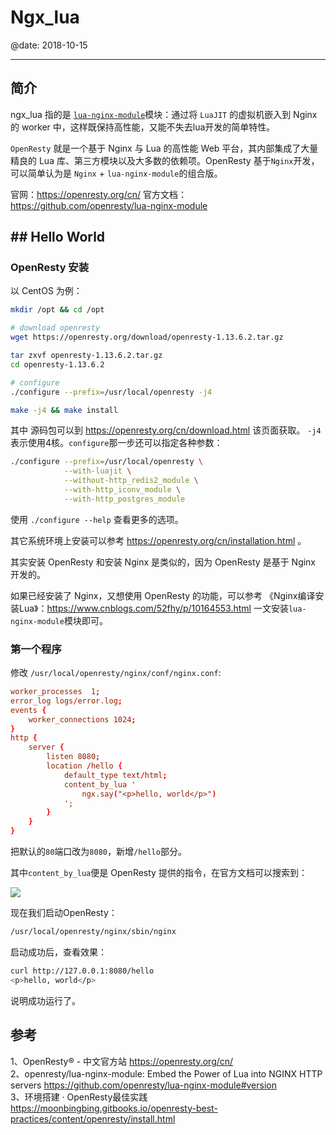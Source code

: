 # Ngx_lua

@date: 2018-10-15

---

## 简介

ngx_lua 指的是 [`lua-nginx-module`](https://github.com/openresty/lua-nginx-module)模块：通过将 `LuaJIT` 的虚拟机嵌入到 Nginx 的 worker 中，这样既保持高性能，又能不失去lua开发的简单特性。  

`OpenResty` 就是一个基于 Nginx 与 Lua 的高性能 Web 平台，其内部集成了大量精良的 Lua 库、第三方模块以及大多数的依赖项。OpenResty 基于`Nginx`开发，可以简单认为是 `Nginx` + `lua-nginx-module`的组合版。

官网：https://openresty.org/cn/
官方文档：https://github.com/openresty/lua-nginx-module

## ## Hello World 

### OpenResty 安装

以 CentOS 为例：
``` bash
mkdir /opt && cd /opt

# download openresty
wget https://openresty.org/download/openresty-1.13.6.2.tar.gz

tar zxvf openresty-1.13.6.2.tar.gz
cd openresty-1.13.6.2

# configure
./configure --prefix=/usr/local/openresty -j4

make -j4 && make install
```
其中 源码包可以到 https://openresty.org/cn/download.html 该页面获取。
`-j4`表示使用4核。`configure`那一步还可以指定各种参数：
``` bash
./configure --prefix=/usr/local/openresty \
            --with-luajit \
            --without-http_redis2_module \
            --with-http_iconv_module \
            --with-http_postgres_module
```
使用 `./configure --help` 查看更多的选项。

其它系统环境上安装可以参考 https://openresty.org/cn/installation.html 。

其实安装 OpenResty 和安装 Nginx 是类似的，因为 OpenResty 是基于 Nginx 开发的。

如果已经安装了 Nginx，又想使用 OpenResty 的功能，可以参考  《Nginx编译安装Lua》：https://www.cnblogs.com/52fhy/p/10164553.html 一文安装`lua-nginx-module`模块即可。

### 第一个程序

修改 `/usr/local/openresty/nginx/conf/nginx.conf`:
``` conf
worker_processes  1;
error_log logs/error.log;
events {
    worker_connections 1024;
}
http {
    server {
        listen 8080;
        location /hello {
            default_type text/html;
            content_by_lua '
                ngx.say("<p>hello, world</p>")
            ';
        }
    }
}
```
把默认的`80`端口改为`8080`，新增`/hello`部分。

其中`content_by_lua`便是 OpenResty 提供的指令，在官方文档可以搜索到：

![](http://img2018.cnblogs.com/blog/663847/201903/663847-20190324174956312-276962073.png)


现在我们启动OpenResty：
``` bash
/usr/local/openresty/nginx/sbin/nginx
```
启动成功后，查看效果：
``` bash
curl http://127.0.0.1:8080/hello
<p>hello, world</p>
```
说明成功运行了。

## 参考
1、OpenResty® - 中文官方站
https://openresty.org/cn/  
2、openresty/lua-nginx-module: Embed the Power of Lua into NGINX HTTP servers
https://github.com/openresty/lua-nginx-module#version  
3、环境搭建 · OpenResty最佳实践
https://moonbingbing.gitbooks.io/openresty-best-practices/content/openresty/install.html  


